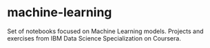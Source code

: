 # machine-learning

Set of notebooks focused on Machine Learning models.  Projects and exercises from IBM Data Science Specialization on Coursera. 
